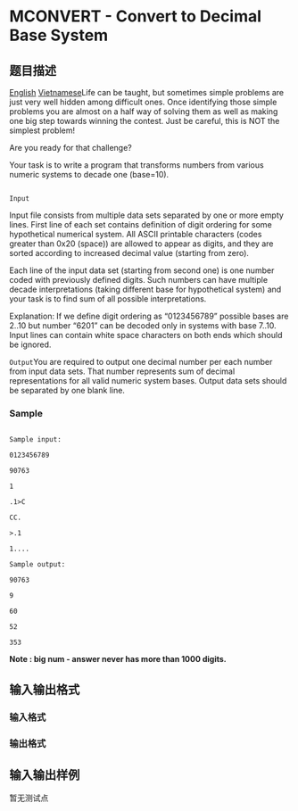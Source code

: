# MCONVERT - Convert to Decimal Base System

## 题目描述

 [English](/problems/MCONVERT/en/) [Vietnamese](/problems/MCONVERT/vn/)Life can be taught, but sometimes simple problems are just very well hidden among difficult ones. Once identifying those simple problems you are almost on a half way of solving them as well as making one big step towards winning the contest. Just be careful, this is NOT the simplest problem!

Are you ready for that challenge?

Your task is to write a program that transforms numbers from various numeric systems to decade one (base=10).

```

Input

```

Input file consists from multiple data sets separated by one or more empty lines. First line of each set contains definition of digit ordering for some hypothetical numerical system. All ASCII printable characters (codes greater than 0x20 (space)) are allowed to appear as digits, and they are sorted according to increased decimal value (starting from zero).

Each line of the input data set (starting from second one) is one number coded with previously defined digits. Such numbers can have multiple decade interpretations (taking different base for hypothetical system) and your task is to find sum of all possible interpretations.

Explanation: If we define digit ordering as “0123456789” possible bases are 2..10 but number “6201” can be decoded only in systems with base 7..10. Input lines can contain white space characters on both ends which should be ignored.

`Output`You are required to output one decimal number per each number from input data sets. That number represents sum of decimal representations for all valid numeric system bases. Output data sets should be separated by one blank line.

### Sample

```

Sample input:

0123456789

90763

1

.1>C

CC.

>.1

1....

Sample output:

90763

9

60

52

353

```

**Note : big num - answer never has more than 1000 digits.**

## 输入输出格式

### 输入格式

### 输出格式

## 输入输出样例

暂无测试点

